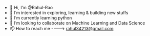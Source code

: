 - 👋 Hi, I’m @Rahul-Rao
- 👀 I’m interested in exploring, learning & building new stuffs 
- 🌱 I’m currently learning python
- 💞️ I’m looking to collaborate on Machine Learning and Data Science
- 📫 How to reach me ----> rahul34213@gmail.com

<!---
Rahul-Raoo/Rahul-Raoo is a ✨ special ✨ repository because its `README.md` (this file) appears on your GitHub profile.
You can click the Preview link to take a look at your changes.
--->
